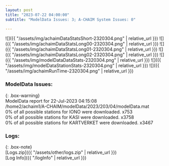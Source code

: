 ```yaml
---
layout: post
title: "2023-07-22 04:00:00"
subtitle: "ModelData Issues: 3; A-CHAIM System Issues: 0"

---
```


![]({{ "/assets/img/achaimDataStatsShort-2320304.png" | relative_url }})
![]({{ "/assets/img/achaimDataStatsLong00-2320304.png" | relative_url }})
![]({{ "/assets/img/achaimDataStatsLong01-2320304.png" | relative_url }})
![]({{ "/assets/img/achaimDataStatsLong02-2320304.png" | relative_url }})
![]({{ "/assets/img/modelDataDataStats-2320304.png" | relative_url }})
![]({{ "/assets/img/modelDataStationStats-2320304.png" | relative_url }})
![]({{ "/assets/img/achaimRunTime-2320304.png" | relative_url }})


### ModelData Issues:  
  
{: .box-warning}  
 ModelData report for 22-Jul-2023 04:15:08   
 /home2/achaim1/A-CHAIM/modelData/2023/203/04/modelData.mat   
 0% of all possible stations for IONO were downloaded. x753   
 0% of all possible stations for KASI were downloaded. x3758   
 0% of all possible stations for KARTVERKET were downloaded. x3467   
  


### Logs:  
  
{: .box-note}  
[Logs.zip]({{ "/assets/other/logs.zip" | relative_url }})  
[Log Info]({{ "/logInfo" | relative_url }})  
